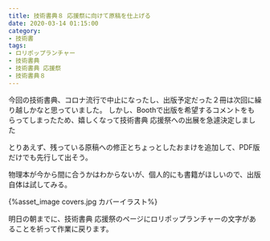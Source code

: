 ```yaml
---
title: 技術書典８ 応援祭に向けて原稿を仕上げる
date: 2020-03-14 01:15:00
category:
- 技術書
tags:
- ロリポップランチャー
- 技術書典
- 技術書典 応援祭
- 技術書典８
---
```


今回の技術書典、コロナ流行で中止になったし、出版予定だった２冊は次回に繰り越しかなと思っていました。
しかし、Boothで出版を希望するコメントをもらってしまったため、嬉しくなって技術書典 応援祭への出展を急遽決定しました

とりあえず、残っている原稿への修正とちょっとしたおまけを追加して、PDF版だけでも先行して出そう。

物理本が今から間に合うかはわからないが、個人的にも書籍がほしいので、出版自体は試してみる。

{%asset_image covers.jpg カバーイラスト%}

明日の朝までに、技術書典 応援祭のページにロリポップランチャーの文字があることを祈って作業に戻ります。